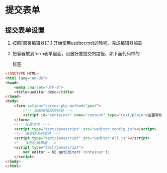 # 提交表单

## 提交表单设置

1. 按照[部署编辑器](1.1 开始使用ueditor.md)的教程，完成编辑器加载

2. 把容器放到form表单里面，设置好要提交的路径，如下面代码中的<form>标签

```html
<!DOCTYPE HTML>
<html lang="en-US">
<head>
	<meta charset="UTF-8">
	<title>ueditor demo</title>
</head>
<body>
    <form action="server.php method="post">
        <!-- 加载编辑器的容器 -->
        <script id="container" name="content" type="text/plain">这里写你的初始化内容</script>
	</form>
	<!-- 配置文件 -->
	<script type="text/javascript" src="ueditor.config.js"></script>
	<!-- 编辑器源码文件 -->
	<script type="text/javascript" src="ueditor.all.js"></script>
	<!-- 实例化编辑器 -->
	<script type="text/javascript">
	    var editor = UE.getEditor('container');
	</script>
</body>
</html>
```